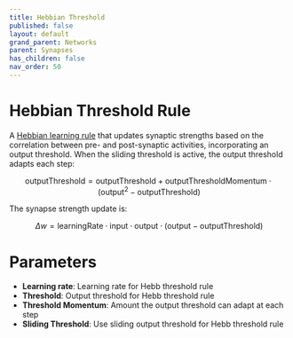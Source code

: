 ```yaml
---
title: Hebbian Threshold
published: false
layout: default
grand_parent: Networks
parent: Synapses
has_children: false
nav_order: 50
---
```


# Hebbian Threshold Rule

A [Hebbian learning rule](https://en.wikipedia.org/wiki/Hebbian_theory) that updates synaptic strengths based on the correlation between pre- and post-synaptic activities, incorporating an output threshold.  When the sliding threshold is active, the output threshold adapts each step:  

$$
\text{outputThreshold} = \text{outputThreshold} + \text{outputThresholdMomentum} \cdot (\text{output}^2 - \text{outputThreshold})
$$  

The synapse strength update is: 
 
$$
\Delta w = \text{learningRate} \cdot \text{input} \cdot \text{output} \cdot (\text{output} - \text{outputThreshold})
$$

# Parameters
- **Learning rate**: Learning rate for Hebb threshold rule
- **Threshold**: Output threshold for Hebb threshold rule
- **Threshold Momentum**: Amount the output threshold can adapt at each step
- **Sliding Threshold**: Use sliding output threshold for Hebb threshold rule

